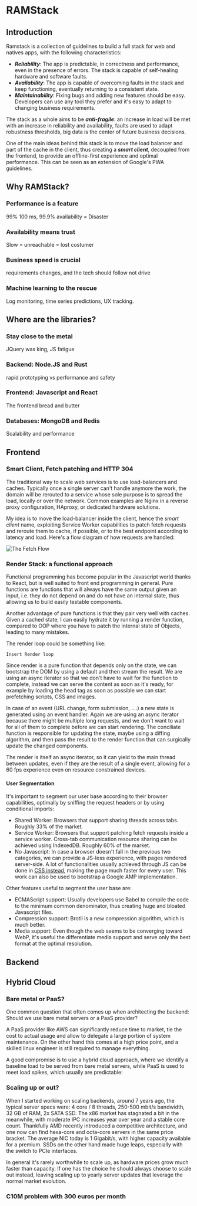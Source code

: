 # RAMStack
## Introduction

Ramstack is a collection of guidelines to build a full stack for web and natives apps, with the following characteristics:

 - ***Reliability***: The app is predictable, in correctness and performance, even in the presence of errors. The stack is capable of self-healing hardware and software faults.
 - ***Availability***:  The app is capable of overcoming faults in the stack and keep functioning, eventually returning to a consistent state. 
 - ***Maintainability***: Fixing bugs and adding new features should be easy. Developers can use any tool they prefer and it's easy to adapt to changing business requirements.

The stack as a whole aims to be ***anti-fragile***: an increase in load will be met with an increase in reliability and availability, faults are used to adapt robustness thresholds, big data is the center of future business decisions.

One of the main ideas behind this stack is to move the load balancer and part of the cache in the client, thus creating a ***smart client***, decoupled from the frontend, to provide an offline-first experience and optimal performance. This can be seen as an extension of Google's PWA guidelines.

## Why RAMStack?

### Performance is a feature

99% 100 ms, 99.9% availability = Disaster

### Availability means trust

Slow = unreachable = lost costumer

### Business speed is crucial

requirements changes, and the tech should follow not drive

### Machine learning to the rescue

Log monitoring, time series predictions, UX tracking.

## Where are the libraries?

### Stay close to the metal

JQuery was king, JS fatigue

### Backend: Node.JS and Rust

rapid prototyping vs performance and safety

### Frontend: Javascript and React

The frontend bread and butter

### Databases: MongoDB and Redis

Scalability and performance

## Frontend

### Smart Client, Fetch patching and HTTP 304

The traditional way to scale web services is to use load-balancers and caches. Typically once a single server can't handle anymore the work, the domain will be rerouted to a service whose sole purpose is to spread the load, locally or over the network. Common examples are Nginx in a reverse proxy configuration, HAproxy, or dedicated hardware solutions.

My idea is to move the load-balancer inside the client, hence the  _smart client_  name, exploiting Service Worker capabilities to patch fetch requests and reroute them to cache, if possible, or to the best endpoint according to latency and load. Here's a flow diagram of how requests are handled:

![The Fetch Flow](https://raw.githubusercontent.com/espoal/ramstack/master/assets/fetch_flow.svg)



### Render Stack: a functional approach

Functional programming has become popular in the Javascript world thanks to React, but is well suited to front end programming in general. Pure functions are functions that will always have the same output given an input, i.e. they do not depend on and do not have an internal state, thus allowing us to build easily testable components.  

Another advantage of pure functions is that they pair very well with caches. Given a cached state, I can easily hydrate it by running a render function, compared to OOP where you have to patch the internal state of Objects, leading to many mistakes.  

The render loop could be something like:

```
Insert Render loop
```

Since render is a pure function that depends only on the state, we can bootstrap the DOM by using a default and then stream the result. We are using an async iterator so that we don't have to wait for the function to complete, instead we can serve the content as soon as it's ready, for example by loading the head tag as soon as possible we can start prefetching scripts, CSS and images.  

In case of an event (URL change, form submission, ....) a new state is generated using an event handler. Again we are using an async iterator because there might be multiple long requests, and we don't want to wait for all of them to complete before we can start rendering. The conciliate function is responsible for updating the state, maybe using a diffing algorithm, and then pass the result to the render function that can surgically update the changed components.  

The render is itself an async iterator, so it can yield to the main thread between updates, even if they are the result of a single event, allowing for a 60 fps experience even on resource constrained devices.

#### User Segmentation

It's important to segment our user base according to their browser capabilities, optimally by sniffing the request headers or by using conditional imports:

-   Shared Worker: Browsers that support sharing threads across tabs. Roughly 33% of the market.
-   Service Worker: Browsers that support patching fetch requests inside a service worker. Cross-tab communication resource sharing can be achieved using IndexedDB. Roughly 60% of the market.
-   No Javascript: In case a browser doesn't fall in the previous two categories, we can provide a JS-less experience, with pages rendered server-side. A lot of functionalities usually achieved through JS can be done in  [CSS instead](https://github.com/you-dont-need/You-Dont-Need-JavaScript), making the page much faster for every user. This work can also be used to bootstrap a Google AMP implementation.

Other features useful to segment the user base are:

-   ECMAScript support: Usually developers use Babel to compile the code to the minimum common denominator, thus creating huge and bloated Javascript files.
-   Compression support: Brotli is a new compression algorithm, which is much better.
-   Media support: Even though the web seems to be converging toward WebP, it's useful the differentiate media support and serve only the best format at the optimal resolution.

## Backend



## Hybrid Cloud

### Bare metal or PaaS?

One common question that often comes up when architecting the backend: Should we use bare metal servers or a PaaS provider?  

A PaaS provider like AWS can significantly reduce time to market, tie the cost to actual usage and allow to delegate a large portion of system maintenance. On the other hand this comes at a high price point, and a skilled linux engineer is still required to manage everything.  

A good compromise is to use a hybrid cloud approach, where we identify a baseline load to be served from bare metal servers, while PaaS is used to meet load spikes, which usually are predictable:

### Scaling up or out?

When I started working on scaling backends, around 7 years ago, the typical server specs were: 4 core / 8 threads, 250-500 mbit/s bandwidth, 32 GB of RAM, 2x SATA SSD. The x86 market has stagnated a bit in the meanwhile, with moderate IPC increases year over year and a stable core count. Thankfully AMD recently introduced a competitive architecture, and one now can find hexa-core and octa-core servers in the same price bracket. The average NIC today is 1 Gigabit/s, with higher capacity available for a premium. SSDs on the other hand made huge leaps, especially with the switch to PCIe interfaces.  

In general it's rarely worthwhile to scale up, as hardware prices grow much faster than capacity. If one has the choice he should always choose to scale out instead, leaving scaling up to yearly server updates that leverage the normal market evolution.

### C10M problem with 300 euros per month


<!--stackedit_data:
eyJoaXN0b3J5IjpbLTE5OTMxNjM3NTEsODY2NzgxNzU2LDQyNT
g0NzAwOCwtNDk4MDc3NzgyLDIwNzMzODc2OTEsNTE1MjI5Njkw
LDg4NzE1OTc0MSwtOTc3NDU2NDI2LDgxNzMxMDAzNiwzMzY0MD
c3OTcsLTIwMDQzNDA1OSwtMTg3NzU5NTI3NV19
-->